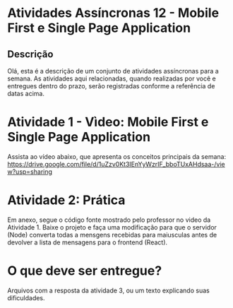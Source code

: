 # **Atividades Assíncronas 12 - Mobile First e Single Page Application**

## **Descrição**
Olá, esta é a descrição de um conjunto de atividades assíncronas para a semana.  As atividades aqui relacionadas, quando realizadas por você e entregues dentro do prazo, serão registradas conforme a referência de datas acima. 

# **Atividade 1 - Vìdeo: Mobile First e Single Page Application**
Assista ao vídeo abaixo, que apresenta os conceitos principais da semana:
https://drive.google.com/file/d/1uZzv0Kt3IEnYyWzrIF_bboTUxAHdsaa-/view?usp=sharing

# **Atividade 2:  Prática**
Em anexo, segue o código fonte mostrado pelo professor no video da Atividade 1.
Baixe o projeto e faça uma modificação para que o servidor (Node) converta todas a mensgens recebidas para maiusculas antes de devolver a lista de mensagens para o frontend (React).

# **O que deve ser entregue?**
Arquivos com a resposta da atividade 3, ou um texto explicando suas dificuldades.